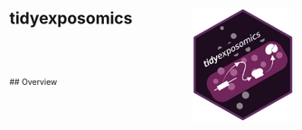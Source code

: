 # tidyexposomics <a href="#"><img src="./inst/logo.png" align="right" height="200" /></a>
<br>
<br>
<br>
<br>
## Overview

